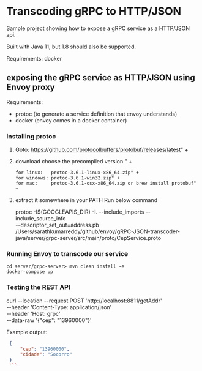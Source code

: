 # Transcoding gRPC to HTTP/JSON

Sample project showing how to expose a gRPC service as a HTTP/JSON api. 

Built with Java 11, but 1.8 should also be supported.

Requirements: docker


## exposing the gRPC service as HTTP/JSON using Envoy proxy

Requirements:  
 * protoc (to generate a service definition that envoy understands)
 * docker (envoy comes in a docker container)

### Installing protoc
1. Goto: https://github.com/protocolbuffers/protobuf/releases/latest" +
2. download choose the precompiled version " +

       for linux:   protoc-3.6.1-linux-x86_64.zip" +
       for windows: protoc-3.6.1-win32.zip" +
       for mac:     protoc-3.6.1-osx-x86_64.zip or brew install protobuf" +

3. extract it somewhere in your PATH
   Run below command

   protoc -I$(GOOGLEAPIS_DIR) -I. --include_imports --include_source_info \
    --descriptor_set_out=address.pb /Users/sarathkumarreddy/github/envoy/gRPC-JSON-transcoder-java/server/grpc-server/src/main/proto/CepService.proto

### Running Envoy to transcode our service

	cd server/grpc-server> mvn clean install -e
    docker-compose up
    
 
 
### Testing the REST API 
  

 curl --location --request POST 'http://localhost:8811/getAddr' \
--header 'Content-Type: application/json' \
--header 'Host: grpc' \
--data-raw '{"cep": "13960000"}'
        
   Example output:
   
   ```json
    {
    	"cep": "13960000",
    	"cidade": "Socorro"
	}
    ```